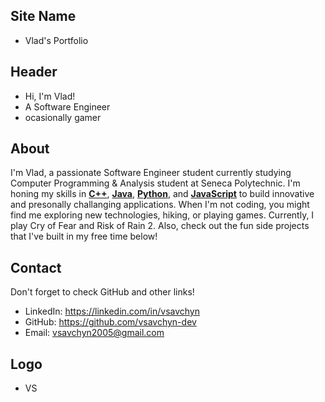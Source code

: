 ## Site Name
- Vlad's Portfolio

## Header
- Hi, I'm Vlad! 
- A Software Engineer
- ocasionally gamer

## About
I'm Vlad, a passionate Software Engineer student currently studying Computer Programming & Analysis student at Seneca Polytechnic. I'm honing my skills in <b><u>C++</u></b>, <b><u>Java</u></b>,  <b><u>Python</u></b>, and <b><u>JavaScript</u></b> to build innovative and presonally challanging applications. When I'm not coding, you might find me exploring new technologies, hiking, or playing games. Currently, I play Cry of Fear and Risk of Rain 2. Also, check out the fun side projects that I've built in my free time below!

## Contact
Don't forget to check GitHub and other links!
- LinkedIn: https://linkedin.com/in/vsavchyn
- GitHub: https://github.com/vsavchyn-dev
- Email: vsavchyn2005@gmail.com

## Logo
- VS